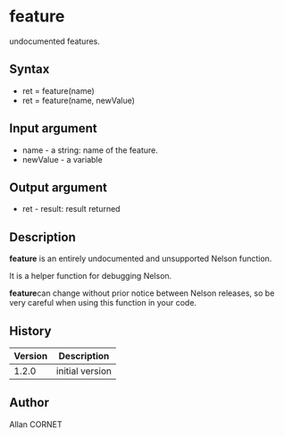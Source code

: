 # feature

undocumented features.

## Syntax

- ret = feature(name)
- ret = feature(name, newValue)

## Input argument

- name - a string: name of the feature.
- newValue - a variable

## Output argument

- ret - result: result returned

## Description

  <p><b>feature</b> is an entirely undocumented and unsupported Nelson function.</p>
  <p>It is a helper function for debugging Nelson.</p>
  <p><b>feature</b>can change without prior notice between Nelson releases, so be very careful when using this function in your code.</p>

## History

| Version | Description     |
| ------- | --------------- |
| 1.2.0   | initial version |

## Author

Allan CORNET
